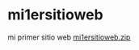 # mi1ersitioweb
mi primer sitio web
[mi1ersitioweb.zip](https://github.com/marthaguerra-10/mi1ersitioweb/files/9186833/mi1ersitioweb.zip)
